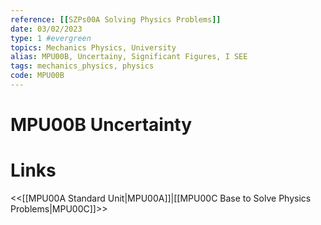 ```yaml
---
reference: [[SZPs00A Solving Physics Problems]]
date: 03/02/2023
type: 1 #evergreen
topics: Mechanics Physics, University
alias: MPU00B, Uncertainy, Significant Figures, I SEE
tags: mechanics_physics, physics
code: MPU00B
---
```

# MPU00B Uncertainty


# Links
<<[[MPU00A Standard Unit|MPU00A]]|[[MPU00C Base to Solve Physics Problems|MPU00C]]>>